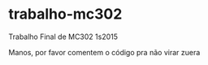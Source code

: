 # trabalho-mc302
Trabalho Final de MC302 1s2015

Manos, por favor comentem o código pra não virar zuera
